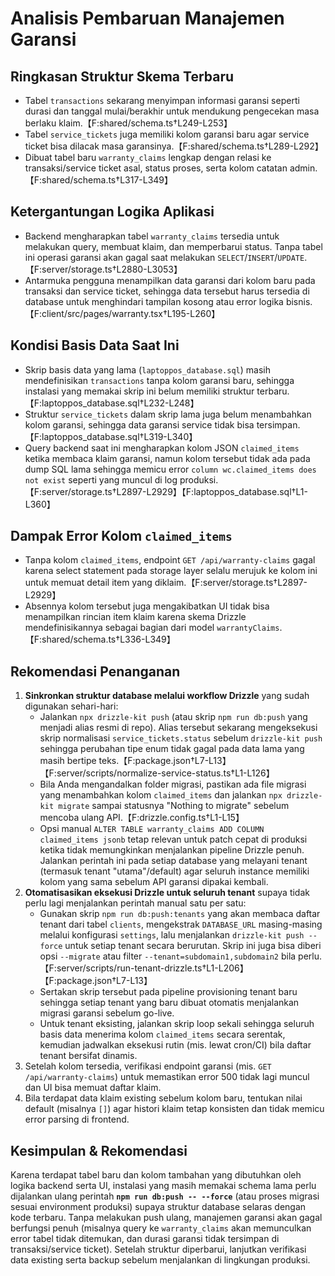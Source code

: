 # Analisis Pembaruan Manajemen Garansi

## Ringkasan Struktur Skema Terbaru
- Tabel `transactions` sekarang menyimpan informasi garansi seperti durasi dan tanggal mulai/berakhir untuk mendukung pengecekan masa berlaku klaim.【F:shared/schema.ts†L249-L253】
- Tabel `service_tickets` juga memiliki kolom garansi baru agar service ticket bisa dilacak masa garansinya.【F:shared/schema.ts†L289-L292】
- Dibuat tabel baru `warranty_claims` lengkap dengan relasi ke transaksi/service ticket asal, status proses, serta kolom catatan admin.【F:shared/schema.ts†L317-L349】

## Ketergantungan Logika Aplikasi
- Backend mengharapkan tabel `warranty_claims` tersedia untuk melakukan query, membuat klaim, dan memperbarui status. Tanpa tabel ini operasi garansi akan gagal saat melakukan `SELECT`/`INSERT`/`UPDATE`.【F:server/storage.ts†L2880-L3053】
- Antarmuka pengguna menampilkan data garansi dari kolom baru pada transaksi dan service ticket, sehingga data tersebut harus tersedia di database untuk menghindari tampilan kosong atau error logika bisnis.【F:client/src/pages/warranty.tsx†L195-L260】

## Kondisi Basis Data Saat Ini
- Skrip basis data yang lama (`laptoppos_database.sql`) masih mendefinisikan `transactions` tanpa kolom garansi baru, sehingga instalasi yang memakai skrip ini belum memiliki struktur terbaru.【F:laptoppos_database.sql†L232-L248】
- Struktur `service_tickets` dalam skrip lama juga belum menambahkan kolom garansi, sehingga data garansi service tidak bisa tersimpan.【F:laptoppos_database.sql†L319-L340】
- Query backend saat ini mengharapkan kolom JSON `claimed_items` ketika membaca klaim garansi, namun kolom tersebut tidak ada pada dump SQL lama sehingga memicu error `column wc.claimed_items does not exist` seperti yang muncul di log produksi.【F:server/storage.ts†L2897-L2929】【F:laptoppos_database.sql†L1-L360】

## Dampak Error Kolom `claimed_items`
- Tanpa kolom `claimed_items`, endpoint `GET /api/warranty-claims` gagal karena select statement pada storage layer selalu merujuk ke kolom ini untuk memuat detail item yang diklaim.【F:server/storage.ts†L2897-L2929】
- Absennya kolom tersebut juga mengakibatkan UI tidak bisa menampilkan rincian item klaim karena skema Drizzle mendefinisikannya sebagai bagian dari model `warrantyClaims`.【F:shared/schema.ts†L336-L349】

## Rekomendasi Penanganan
1. **Sinkronkan struktur database melalui workflow Drizzle** yang sudah digunakan sehari-hari:
   - Jalankan `npx drizzle-kit push` (atau skrip `npm run db:push` yang menjadi alias resmi di repo). Alias tersebut sekarang mengeksekusi skrip normalisasi `service_tickets.status` sebelum `drizzle-kit push` sehingga perubahan tipe enum tidak gagal pada data lama yang masih bertipe teks.【F:package.json†L7-L13】【F:server/scripts/normalize-service-status.ts†L1-L126】
   - Bila Anda mengandalkan folder migrasi, pastikan ada file migrasi yang menambahkan kolom `claimed_items` dan jalankan `npx drizzle-kit migrate` sampai statusnya "Nothing to migrate" sebelum mencoba ulang API.【F:drizzle.config.ts†L1-L15】
   - Opsi manual `ALTER TABLE warranty_claims ADD COLUMN claimed_items jsonb` tetap relevan untuk patch cepat di produksi ketika tidak memungkinkan menjalankan pipeline Drizzle penuh. Jalankan perintah ini pada setiap database yang melayani tenant (termasuk tenant "utama"/default) agar seluruh instance memiliki kolom yang sama sebelum API garansi dipakai kembali.
2. **Otomatisasikan eksekusi Drizzle untuk seluruh tenant** supaya tidak perlu lagi menjalankan perintah manual satu per satu:
   - Gunakan skrip `npm run db:push:tenants` yang akan membaca daftar tenant dari tabel `clients`, mengekstrak `DATABASE_URL` masing-masing melalui konfigurasi `settings`, lalu menjalankan `drizzle-kit push --force` untuk setiap tenant secara berurutan. Skrip ini juga bisa diberi opsi `--migrate` atau filter `--tenant=subdomain1,subdomain2` bila perlu.【F:server/scripts/run-tenant-drizzle.ts†L1-L206】【F:package.json†L7-L13】
   - Sertakan skrip tersebut pada pipeline provisioning tenant baru sehingga setiap tenant yang baru dibuat otomatis menjalankan migrasi garansi sebelum go-live.
   - Untuk tenant eksisting, jalankan skrip loop sekali sehingga seluruh basis data menerima kolom `claimed_items` secara serentak, kemudian jadwalkan eksekusi rutin (mis. lewat cron/CI) bila daftar tenant bersifat dinamis.
3. Setelah kolom tersedia, verifikasi endpoint garansi (mis. `GET /api/warranty-claims`) untuk memastikan error 500 tidak lagi muncul dan UI bisa memuat daftar klaim.
4. Bila terdapat data klaim existing sebelum kolom baru, tentukan nilai default (misalnya `[]`) agar histori klaim tetap konsisten dan tidak memicu error parsing di frontend.

## Kesimpulan & Rekomendasi
Karena terdapat tabel baru dan kolom tambahan yang dibutuhkan oleh logika backend serta UI, instalasi yang masih memakai schema lama perlu dijalankan ulang perintah **`npm run db:push -- --force`** (atau proses migrasi sesuai environment produksi) supaya struktur database selaras dengan kode terbaru. Tanpa melakukan push ulang, manajemen garansi akan gagal berfungsi penuh (misalnya query ke `warranty_claims` akan memunculkan error tabel tidak ditemukan, dan durasi garansi tidak tersimpan di transaksi/service ticket). Setelah struktur diperbarui, lanjutkan verifikasi data existing serta backup sebelum menjalankan di lingkungan produksi.
